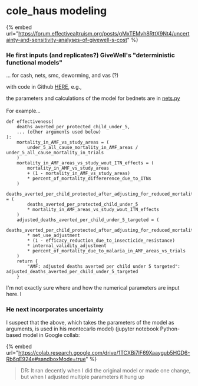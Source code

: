 # cole\_haus modeling

{% embed url="https://forum.effectivealtruism.org/posts/gMxTEMvh8RttX9Nt4/uncertainty-and-sensitivity-analyses-of-givewell-s-cost" %}

### He first inputs (and replicates?) GiveWell's "deterministic functional models"

... for cash, nets, smc, deworming, and vas (?)

with code in Github [HERE](https://github.com/colehaus/givewell-analysis), e.g.,&#x20;

the parameters and calculations  of the model for bednets are in [nets.py ](https://github.com/colehaus/givewell-analysis/blob/master/nets.py)\
\
For example...&#x20;

```
def effectiveness(
    deaths_averted_per_protected_child_under_5,
    ... (other arguments used below)
):
    mortality_in_AMF_vs_study_areas = (
        under_5_all_cause_mortality_in_AMF_areas / under_5_all_cause_mortality_in_trials
    )
    mortality_in_AMF_areas_vs_study_wout_ITN_effects = (
        mortality_in_AMF_vs_study_areas
        + (1 - mortality_in_AMF_vs_study_areas)
        * percent_of_mortality_differerence_due_to_ITNs
    )
    deaths_averted_per_child_protected_after_adjusting_for_reduced_mortality_today = (
        deaths_averted_per_protected_child_under_5
        * mortality_in_AMF_areas_vs_study_wout_ITN_effects
    )
    adjusted_deaths_averted_per_child_under_5_targeted = (
        deaths_averted_per_child_protected_after_adjusting_for_reduced_mortality_today
        * net_use_adjustment
        * (1 - efficacy_reduction_due_to_insecticide_resistance)
        * internal_validity_adjustment
        * percent_of_mortality_due_to_malaria_in_AMF_areas_vs_trials
    )
    return {
        "AMF: adjusted deaths averted per child under 5 targeted": adjusted_deaths_averted_per_child_under_5_targeted
    }
```

I'm not exactly sure where and how the numerical parameters are input here.  I&#x20;



### He next incorporates uncertainty

I suspect that the above, which takes the parameters of the model as arguments, is used in his montecarlo model) (jupyter notebook Python-based model in Google collab:&#x20;

{% embed url="https://colab.research.google.com/drive/1TCXBi7lF69Xaaygub5HGD6-Rb6qE924e#sandboxMode=true" %}

>
>
> DR: It ran decently when I did the original model or made one change, but when I adjusted multiple parameters it hung up
